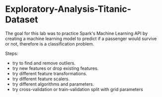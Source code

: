 # Exploratory-Analysis-Titanic-Dataset

The goal for this lab was to practice Spark's Machine Learning API by creating a machine learning model to predict if a passenger would survive or not, therefore is a classification problem.

Steps:
- try to find and remove outliers.
- try new features or drop existing features.
- try different feature transformations.
- try different feature scalers.
- try different algorithms and parameters.
- try cross-validation or train-validation split with grid parameters
